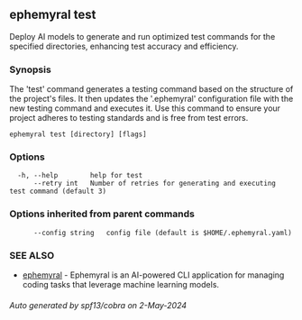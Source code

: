 ## ephemyral test

Deploy AI models to generate and run optimized test commands for the specified directories, enhancing test accuracy and efficiency.

### Synopsis

The 'test' command generates a testing command based on the structure of the project's files. It then updates the '.ephemyral' configuration file with the new testing command and executes it. Use this command to ensure your project adheres to testing standards and is free from test errors.

```
ephemyral test [directory] [flags]
```

### Options

```
  -h, --help        help for test
      --retry int   Number of retries for generating and executing test command (default 3)
```

### Options inherited from parent commands

```
      --config string   config file (default is $HOME/.ephemyral.yaml)
```

### SEE ALSO

* [ephemyral](ephemyral.md)	 - Ephemyral is an AI-powered CLI application for managing coding tasks that leverage machine learning models.

###### Auto generated by spf13/cobra on 2-May-2024
